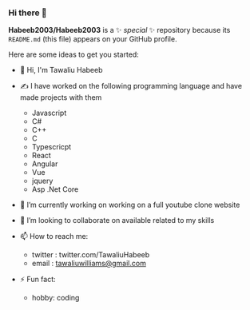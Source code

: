 ### Hi there 👋

**Habeeb2003/Habeeb2003** is a ✨ _special_ ✨ repository because its `README.md` (this file) appears on your GitHub profile.

Here are some ideas to get you started:
- 👋 Hi, I'm Tawaliu Habeeb
- ✍ I have worked on the following programming language and have made projects with them
  * Javascript
  * C#
  * C++
  * C
  * Typescricpt
  * React
  * Angular
  * Vue
  * jquery
  * Asp .Net Core

- 🔭 I’m currently working on working on a full youtube clone website
- 👯 I’m looking to collaborate on available related to my skills
- 📫 How to reach me: 
  * twitter : twitter.com/TawaliuHabeeb
  * email : tawaliuwilliams@gmail.com
- ⚡ Fun fact: 
  * hobby: coding
